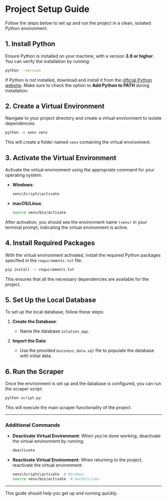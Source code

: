 # Project Setup Guide

Follow the steps below to set up and run the project in a clean, isolated Python environment.

## 1. Install Python

Ensure Python is installed on your machine, with a version **3.9 or higher**. You can verify the installation by running:

```bash
python --version
```

If Python is not installed, download and install it from the [official Python website](https://www.python.org/downloads/). Make sure to check the option to **Add Python to PATH** during installation.

## 2. Create a Virtual Environment

Navigate to your project directory and create a virtual environment to isolate dependencies:

```bash
python -m venv venv
```

This will create a folder named `venv` containing the virtual environment.

## 3. Activate the Virtual Environment

Activate the virtual environment using the appropriate command for your operating system:

- **Windows**:
  ```bash
  venv\Scripts\activate
  ```

- **macOS/Linux**:
  ```bash
  source venv/bin/activate
  ```

After activation, you should see the environment name `(venv)` in your terminal prompt, indicating the virtual environment is active.

## 4. Install Required Packages

With the virtual environment activated, install the required Python packages specified in the `requirements.txt` file:

```bash
pip install -r requirements.txt
```

This ensures that all the necessary dependencies are available for the project.

## 5. Set Up the Local Database

To set up the local database, follow these steps:

1. **Create the Database**: 
   - Name the database `solution_app`.
   
2. **Import the Data**: 
   - Use the provided `business_data.sql` file to populate the database with initial data.

## 6. Run the Scraper

Once the environment is set up and the database is configured, you can run the scraper script:

```bash
python script.py
```

This will execute the main scraper functionality of the project.

---

### Additional Commands

- **Deactivate Virtual Environment**:
  When you're done working, deactivate the virtual environment by running:
  ```bash
  deactivate
  ```

- **Reactivate Virtual Environment**:
  When returning to the project, reactivate the virtual environment:
  ```bash
  venv\Scripts\activate  # Windows
  source venv/bin/activate  # macOS/Linux
  ```

---

This guide should help you get up and running quickly.